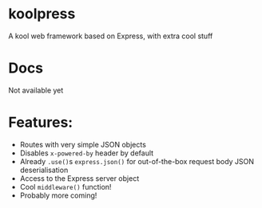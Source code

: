 # koolpress  
A kool web framework based on Express, with extra cool stuff  
  
# Docs  
Not available yet  
  
# Features:  
 - Routes with very simple JSON objects  
 - Disables `x-powered-by` header by default  
 - Already `.use()`s `express.json()` for out-of-the-box request body JSON deserialisation  
 - Access to the Express server object  
 - Cool `middleware()` function!
 - Probably more coming!  